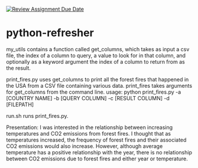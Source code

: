 [![Review Assignment Due Date](https://classroom.github.com/assets/deadline-readme-button-24ddc0f5d75046c5622901739e7c5dd533143b0c8e959d652212380cedb1ea36.svg)](https://classroom.github.com/a/oQi7O4AA)
# python-refresher

my_utils contains a function called get_columns, which takes as input a csv file, the index of a column to query, a value to look for in that column, and optionally as a keyword argument the index of a column to return from as the result.

print_fires.py uses get_columns to print all the forest fires that happened in the USA from a CSV file containing various data. print_fires takes arguments for get_columns from the command line.
usage:
python print_fires.py -a [COUNTRY NAME] -b [QUERY COLUMN] -c [RESULT COLUMN] -d [FILEPATH]

run.sh runs print_fires.py.

Presentation:
I was interested in the relationship between increasing temperatures and CO2 emissions from forest fires. I thought that as temperatures increased, the frequency of forest fires and their associated CO2 emissions would also increase. However, although average temperature has a positive relationship with the year, there is no relationship between CO2 emissions due to forest fires and either year or temperature.